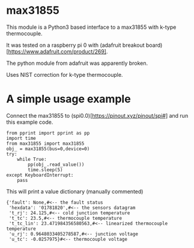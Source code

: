 # max31855

This module is a Python3 based interface to a max31855 with k-type thermocouple.

It was tested on a raspberry pi 0 with (adafruit breakout board)[https://www.adafruit.com/product/269].

The python module from adafruit was apparently broken.

Uses NIST correction for k-type thermocouple.

# A simple usage example
Connect the max31855 to (spi0.0)[https://pinout.xyz/pinout/spi#]
and run this example code.
```
from pprint import pprint as pp
import time
from max31855 import max31855
obj_ = max31855(bus=0,device=0)
try:
    while True:
        pp(obj_.read_value())
        time.sleep(5)
except KeyboardInterrupt:
    pass
```

This will print a value dictionary (manually commented)

```
{'fault': None,#<-- the fault status
 'hexdata': '01781820',#<-- the sensors datagram
 't_rj': 24.125,#<-- cold junction temperature
 't_tc': 23.5,#<-- thermocouple temperature
 't_tc_lin': 23.471984356580563,#<-- linearized thermocouple temperature
 'u_rj': 0.9648033405278587,#<-- junction voltage
 'u_tc': -0.0257975}#<-- thermocouple voltage
```

